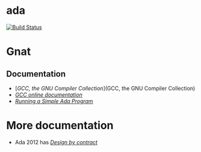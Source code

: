 # ada

[![Build Status](https://travis-ci.org/hello-world-demo/ada.svg?branch=master)](https://travis-ci.org/hello-world-demo/ada)

# Gnat
## Documentation
* [*GCC, the GNU Compiler Collection*](GCC, the GNU Compiler Collection)
* [*GCC online documentation*](https://gcc.gnu.org/onlinedocs/)
* [*Running a Simple Ada Program*](https://gcc.gnu.org/onlinedocs/gcc-7.3.0/gnat_ugn/Running-a-Simple-Ada-Program.html)

# More documentation
* Ada 2012 has [*Design by contract*](https://en.wikipedia.org/wiki/Design_by_contract)
